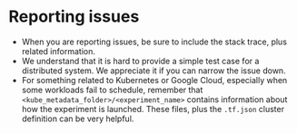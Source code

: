 # Reporting issues
* When you are reporting issues, be sure to include the stack trace, plus related information. 
* We understand that it is hard to provide a simple test case for a distributed system. We appreciate it if you can narrow the issue down.
* For something related to Kubernetes or Google Cloud, especially when some workloads fail to schedule, remember that `<kube_metadata_folder>/<experiment_name>` contains information about how the experiment is launched. These files, plus the `.tf.json` cluster definition can be very helpful.